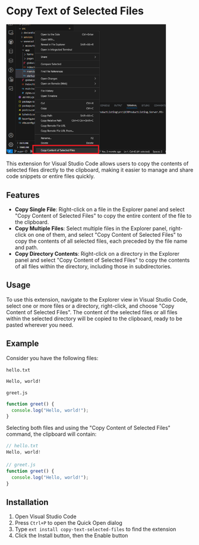 # Copy Text of Selected Files

<img src="https://raw.githubusercontent.com/iyulab-rnd/public/main/images/screenshot.png" width="430" />

This extension for Visual Studio Code allows users to copy the contents of selected files directly to the clipboard, making it easier to manage and share code snippets or entire files quickly.

## Features

- **Copy Single File**: Right-click on a file in the Explorer panel and select "Copy Content of Selected Files" to copy the entire content of the file to the clipboard.
- **Copy Multiple Files**: Select multiple files in the Explorer panel, right-click on one of them, and select "Copy Content of Selected Files" to copy the contents of all selected files, each preceded by the file name and path.
- **Copy Directory Contents**: Right-click on a directory in the Explorer panel and select "Copy Content of Selected Files" to copy the contents of all files within the directory, including those in subdirectories.

## Usage

To use this extension, navigate to the Explorer view in Visual Studio Code, select one or more files or a directory, right-click, and choose "Copy Content of Selected Files". The content of the selected files or all files within the selected directory will be copied to the clipboard, ready to be pasted wherever you need.

## Example

Consider you have the following files:

`hello.txt`

```
Hello, world!
```

`greet.js`

```javascript
function greet() {
  console.log("Hello, world!");
}
```

Selecting both files and using the "Copy Content of Selected Files" command, the clipboard will contain:

```javascript
// hello.txt
Hello, world!

// greet.js
function greet() {
  console.log("Hello, world!");
}
```

## Installation

1. Open Visual Studio Code
2. Press `Ctrl+P` to open the Quick Open dialog
3. Type `ext install copy-text-selected-files` to find the extension
4. Click the Install button, then the Enable button
